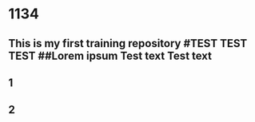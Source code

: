 # 1134
This is my first training repository
#TEST TEST TEST
##Lorem ipsum 
Test text Test text
---
1
----
2
----
